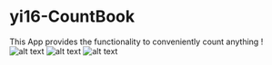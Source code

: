 # yi16-CountBook

This App provides the functionality to conveniently count anything !
![alt text](https://github.com/zhangyi921/yi16-CountBook/blob/master/Screen%20Shot%202017-11-29%20at%203.49.50%20PM.png)
![alt text](https://github.com/zhangyi921/yi16-CountBook/blob/master/Screen%20Shot%202017-11-29%20at%203.50.10%20PM.png)
![alt text](https://github.com/zhangyi921/yi16-CountBook/blob/master/Screen%20Shot%202017-11-29%20at%203.50.33%20PM.png)
